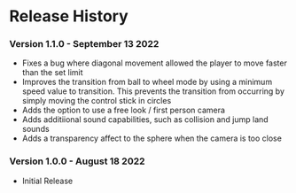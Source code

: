# Release History

### Version 1.1.0 - September 13 2022
- Fixes a bug where diagonal movement allowed the player to move faster than the set limit
- Improves the transition from ball to wheel mode by using a minimum speed value to transition.  This prevents the transition from occurring by simply moving the control stick in circles
- Adds the option to use a free look / first person camera
- Adds additiional sound capabilities, such as collision and jump land sounds
- Adds a transparency affect to the sphere when the camera is too close


### Version 1.0.0 - August 18 2022
- Initial Release